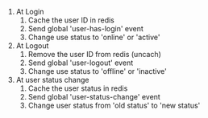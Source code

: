 1. At Login 
   1. Cache the user ID in redis 
   2. Send global 'user-has-login' event 
   3. Change use status to 'online' or 'active'
2. At Logout 
   1. Remove the user ID from redis (uncach)
   2. Send global 'user-logout' event
   3. Change use status to 'offline' or 'inactive'
3. At user status change 
   1. Cache the user status in redis 
   2. Send global 'user-status-change' event
   3. Change user status from 'old status' to 'new status'